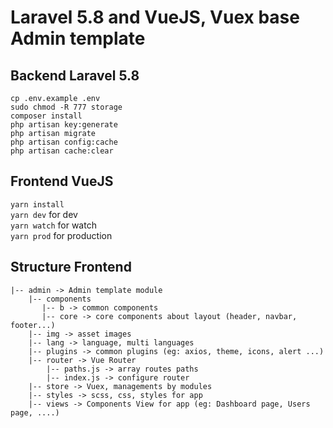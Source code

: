 # Laravel 5.8 and VueJS, Vuex base Admin template

## Backend Laravel 5.8
`cp .env.example .env` <br />
`sudo chmod -R 777 storage` <br />
`composer install` <br />
`php artisan key:generate` <br />
`php artisan migrate` <br />
`php artisan config:cache` <br />
`php artisan cache:clear` <br />


## Frontend VueJS

`yarn install` <br />
`yarn dev` for dev <br />
`yarn watch` for watch <br />
`yarn prod` for production <br />

## Structure Frontend

```$xslt
|-- admin -> Admin template module
    |-- components
       |-- b -> common components
       |-- core -> core components about layout (header, navbar, footer...)
    |-- img -> asset images
    |-- lang -> language, multi languages
    |-- plugins -> common plugins (eg: axios, theme, icons, alert ...)
    |-- router -> Vue Router
        |-- paths.js -> array routes paths
        |-- index.js -> configure router
    |-- store -> Vuex, managements by modules
    |-- styles -> scss, css, styles for app
    |-- views -> Components View for app (eg: Dashboard page, Users page, ....)
```